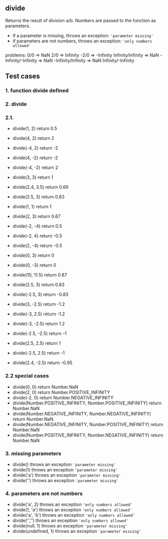 ## **divide**

Returns the result of division a/b. Numbers are passed to the function as parameters.

-   if a parameter is missing, throws an exception: `'parameter missing'`
-   if parameters are not numbers, throws an exception:
    `'only numbers allowed'`

problems:
0/0 => NaN
2/0 => Infinity
-2/0 => -Infinity
Infinity/Infinity => NaN
-Infinity/-Infinity => NaN
-Infinity/Infinity => NaN
Infinity/-Infinity

## Test cases

### 1. function divide defined

### 2. divide

### 2.1.

-   divide(1, 2) return 0.5
-   divide(4, 2) return 2
-   divide(-4, 2) return -2
-   divide(4, -2) return -2
-   divide(-4, -2) return 2
-   divide(3, 3) return 1
-   divide(2.4, 3.5) return 0.69
-   divide(2.5, 3) return 0.83
-   divide(1, 1) return 1
-   divide(2, 3) return 0.67
-   divide(-2, -4) return 0.5
-   divide(-2, 4) return -0.5
-   divide(2, -4) return -0.5
-   divide(0, 3) return 0
-   divide(0, -3) return 0

-   divide(10, 11.5) return 0.87
-   divide(2.5, 3) return 0.83
-   divide(-2.5, 3) return -0.83
-   divide(3, -2.5) return -1.2
-   divide(-3, 2.5) return -1.2
-   divide(-3, -2.5) return 1.2
-   divide(-2.5, -2.5) return -1
-   divide(2.5, 2.5) return 1
-   divide(-2.5, 2.5) return -1
-   divide(2.4, -2.5) return -0.95

### 2.2 special cases

-   divide(0, 0) return Number.NaN
-   divide(2, 0) return Number.POSITIVE_INFINITY
-   divide(-2, 0) return Number.NEGATIVE_INFINITY
-   divide(Number.POSITIVE_INFINITY, Number.POSITIVE_INFINITY) return Number.NaN
-   divide(Number.NEGATIVE_INFINITY, Number.NEGATIVE_INFINITY) return Number.NaN
-   divide(Number.NEGATIVE_INFINITY, Number.POSITIVE_INFINITY) return Number.NaN
-   divide(Number.POSITIVE_INFINITY, Number.NEGATIVE_INFINITY) return Number.NaN

### 3. missing parameters

-   divide() throws an exception `'parameter missing'`
-   divide(1) throws an exception `'parameter missing'`
-   divide('a') throws an exception `'parameter missing'`
-   divide('') throws an exception `'parameter missing'`

### 4. parameters are not numbers

-   divide('a', 2) throws an exception `'only numbers allowed'`
-   divide(1, 'a') throws an exception `'only numbers allowed'`
-   divide('a', 'b') throws an exception `'only numbers allowed'`
-   divide('','') throws an exception `'only numbers allowed'`
-   divide(null, 1) throws an exception `'parameter missing'`
-   divide(undefined, 1) throws an exception `'parameter missing'`
